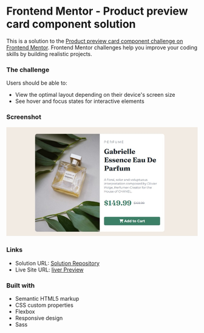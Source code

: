 # Frontend Mentor - Product preview card component solution

This is a solution to the [Product preview card component challenge on Frontend Mentor](https://www.frontendmentor.io/challenges/product-preview-card-component-GO7UmttRfa). Frontend Mentor challenges help you improve your coding skills by building realistic projects.

### The challenge

Users should be able to:

- View the optimal layout depending on their device's screen size
- See hover and focus states for interactive elements

### Screenshot

![](./Screenshot.jpg)

### Links

- Solution URL: [Solution Repository](https://github.com/Hajiabdi213/Product-Preview-card-component)
- Live Site URL: [liver Preview](https://hajiabdi213.github.io/Product-Preview-card-component/)

### Built with

- Semantic HTML5 markup
- CSS custom properties
- Flexbox
- Responsive design
- Sass

